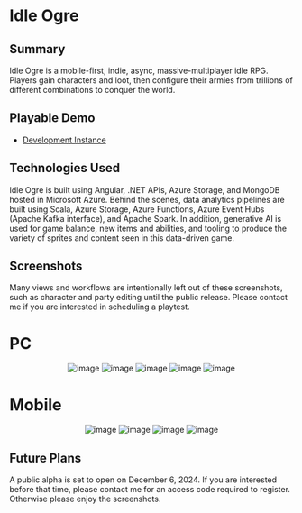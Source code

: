 # Idle Ogre
      
## Summary
Idle Ogre is a mobile-first, indie, async, massive-multiplayer idle RPG. Players gain characters and loot, then configure their armies from trillions of different combinations to conquer the world.

## Playable Demo
- [Development Instance](https://zealous-mud-0ef58d91e.5.azurestaticapps.net/)

## Technologies Used
Idle Ogre is built using Angular, .NET APIs, Azure Storage, and MongoDB hosted in Microsoft Azure. Behind the scenes, data analytics pipelines are built using Scala, Azure Storage, Azure Functions, Azure Event Hubs (Apache Kafka interface), and Apache Spark. In addition, generative AI is used for game balance, new items and abilities, and tooling to produce the variety of sprites and content seen in this data-driven game.

## Screenshots
Many views and workflows are intentionally left out of these screenshots, such as character and party editing until the public release. Please contact me if you are interested in scheduling a playtest.

<h1>PC</h1>
<div align="center">
  <img src="https://github.com/user-attachments/assets/aeaaf468-c743-4089-a3c0-86e396e04ff6" style="max-width: 100%; height: auto;" alt="image">
  <img src="https://github.com/user-attachments/assets/c4a1b44f-02e0-4eab-a88b-28d4918766f7" style="max-width: 100%; height: auto;" alt="image">
  <img src="https://github.com/user-attachments/assets/3c3af839-cb00-4160-8002-637850947d10" style="max-width: 100%; height: auto;" alt="image">
  <img src="https://github.com/user-attachments/assets/738e7f38-6735-479a-a758-62af5c66b619" style="max-width: 100%; height: auto;" alt="image">
  <img src="https://github.com/user-attachments/assets/a5a1a402-47a2-4c05-adde-37d879666359" style="max-width: 100%; height: auto;" alt="image">
</div>

<h1>Mobile</h1>
<div align="center">
  <img src="https://github.com/user-attachments/assets/29b2b488-f496-4926-b6d6-c47cd37d64b0" style="max-width: 100%; height: auto;" alt="image">
  <img src="https://github.com/user-attachments/assets/7f7c76d5-1524-48db-bd37-1dec9e6e3674" style="max-width: 100%; height: auto;" alt="image">
  <img src="https://github.com/user-attachments/assets/e35c0791-e26c-4d4c-97d9-5abc0fb7d3b0" style="max-width: 100%; height: auto;" alt="image">
  <img src="https://github.com/user-attachments/assets/45d2d406-aa32-4a83-8eb9-62eac1738cbe" style="max-width: 100%; height: auto;" alt="image">
</div>

## Future Plans
A public alpha is set to open on December 6, 2024. If you are interested before that time, please contact me for an access code required to register. Otherwise please enjoy the screenshots.
